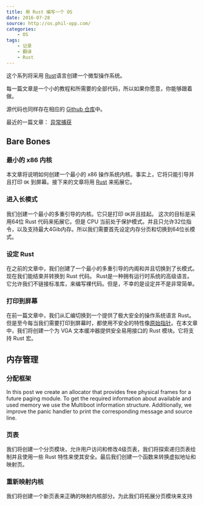 ```yaml
---
title: 用 Rust 编写一个 OS
date: 2016-07-28
source: http://os.phil-opp.com/
categories:
    - OS
tags:
    - 记录
    - 翻译
    - Rust
---
```


这个系列将采用 [Rust]语言创建一个微型操作系统。

每一篇文章是一个小的教程和所需要的全部代码，所以如果你愿意，你能够跟着做。

源代码也同样存在相应的 [Github 仓库][blog_os]中。

最近的一篇文章： [异常捕获][Catching Exceptions]

<!-- more -->

## Bare Bones

### 最小的 x86 内核

本文章将说明如何创建一个最小的 x86 操作系统内核。事实上，它将只能引导并且打印 `OK` 到屏幕。接下来的文章将用 [Rust] 来拓展它。

### 进入长模式

我们创建一个最小的多重引导的内核。它只是打印 `OK`并且挂起。 这次的目标是采用64位 Rust 代码来拓展它。但是 CPU 当前处于保护模式。并且只允许32位指令，以及支持最大4Gib内存。所以我们需要首先设定内存分页和切换到64位长模式。

### 设定 Rust

在之前的文章中，我们创建了一个最小的多重引导的内阁和并且切换到了长模式。
现在我们能结束并转换到 Rust 代码。 Rust是一种拥有运行时系统的高级语言。它允许我们不链接标准库，来编写裸代码。但是，不幸的是设定并不是非常简单。

### 打印到屏幕

在前一篇文章中，我们从汇编切换到一个提供了极大安全的操作系统语言 Rust。但是至今每当我们需要打印到屏幕时，都使用不安全的特性像[原始指针][raw pointers]。在本文章中，我们将创建一个为 VGA 文本缓冲器提供安全易用接口的 Rust 模块。它将支持 Rust 宏。

## 内存管理

### 分配框架

In this post we create an allocator that provides free physical frames for a future paging module. To get the required information about available and used memory we use the Multiboot information structure. Additionally, we improve the panic handler to print the corresponding message and source line.

### 页表

我们将创建一个分页模块，允许用户访问和修改4级页表，我们将探索递归页表绘制并且使用一些 Rust 特性来使其安全。最后我们创建一个函数来转换虚拟地址和映射页。

### 重新映射内核

我们将创建一个新页表来正确的映射内核部分。为此我们将拓展分页模块来支持


[raw pointers]: https://doc.rust-lang.org/book/raw-pointers.html

[Rust]: https://www.rust-lang.org/
[blog_os]: https://github.com/phil-opp/blog_os
[Catching Exceptions]: ./src/catching-exceptions
